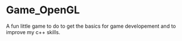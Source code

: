 # Game_OpenGL
A fun little game to do to get the basics for game developement and to improve my c++ skills.
